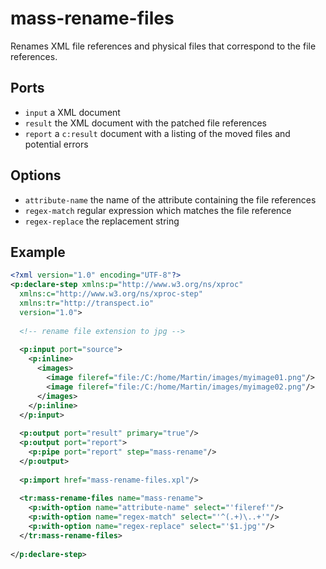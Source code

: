 # mass-rename-files

Renames XML file references and physical files that correspond to the file references.

## Ports

* `input` a XML document
* `result` the XML document with the patched file references
* `report` a `c:result` document with a listing of the moved files and potential errors 

## Options

* `attribute-name` the name of the attribute containing the file references 
* `regex-match` regular expression which matches the file reference 
* `regex-replace` the replacement string

## Example

```xml
<?xml version="1.0" encoding="UTF-8"?>
<p:declare-step xmlns:p="http://www.w3.org/ns/xproc"
  xmlns:c="http://www.w3.org/ns/xproc-step" 
  xmlns:tr="http://transpect.io"
  version="1.0">
  
  <!-- rename file extension to jpg -->
  
  <p:input port="source">
    <p:inline>
      <images>
        <image fileref="file:/C:/home/Martin/images/myimage01.png"/>
        <image fileref="file:/C:/home/Martin/images/myimage02.png"/>
      </images>
    </p:inline>
  </p:input>
  
  <p:output port="result" primary="true"/>
  <p:output port="report">
    <p:pipe port="report" step="mass-rename"/>
  </p:output>
  
  <p:import href="mass-rename-files.xpl"/>
  
  <tr:mass-rename-files name="mass-rename">
    <p:with-option name="attribute-name" select="'fileref'"/>
    <p:with-option name="regex-match" select="'^(.+)\..+'"/>
    <p:with-option name="regex-replace" select="'$1.jpg'"/>
  </tr:mass-rename-files>
  
</p:declare-step>
```

